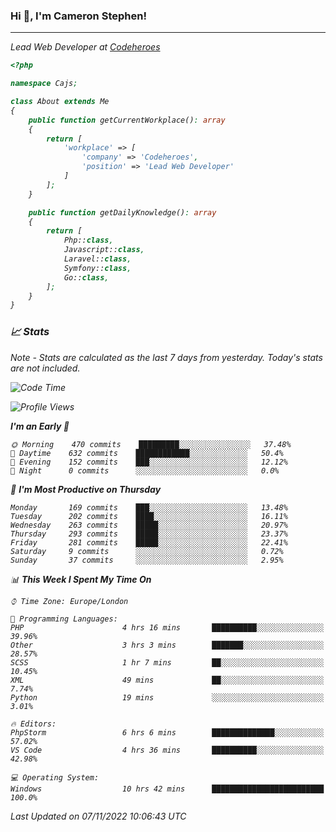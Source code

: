 ### Hi 👋, I'm Cameron Stephen!
<hr>
<p><em>Lead Web Developer at <a href="https://codeheroes.co.uk">Codeheroes</a></p>


```php
<?php

namespace Cajs;

class About extends Me
{
    public function getCurrentWorkplace(): array
    {
        return [
            'workplace' => [
                'company' => 'Codeheroes',
                'position' => 'Lead Web Developer'
            ]
        ];
    }

    public function getDailyKnowledge(): array
    {
        return [
            Php::class,
            Javascript::class,
            Laravel::class,
            Symfony::class,
            Go::class,
        ];
    }
}
```

### 📈 Stats
<p><em>Note - Stats are calculated as the last 7 days from yesterday. Today's stats are not included.</em></p>


<!--START_SECTION:waka-->
![Code Time](http://img.shields.io/badge/Code%20Time-3%2C196%20hrs%2054%20mins-blue)

![Profile Views](http://img.shields.io/badge/Profile%20Views-0-blue)

**I'm an Early 🐤** 

```text
🌞 Morning    470 commits    █████████░░░░░░░░░░░░░░░░   37.48% 
🌆 Daytime    632 commits    ████████████░░░░░░░░░░░░░   50.4% 
🌃 Evening    152 commits    ███░░░░░░░░░░░░░░░░░░░░░░   12.12% 
🌙 Night      0 commits      ░░░░░░░░░░░░░░░░░░░░░░░░░   0.0%

```
📅 **I'm Most Productive on Thursday** 

```text
Monday       169 commits    ███░░░░░░░░░░░░░░░░░░░░░░   13.48% 
Tuesday      202 commits    ████░░░░░░░░░░░░░░░░░░░░░   16.11% 
Wednesday    263 commits    █████░░░░░░░░░░░░░░░░░░░░   20.97% 
Thursday     293 commits    █████░░░░░░░░░░░░░░░░░░░░   23.37% 
Friday       281 commits    █████░░░░░░░░░░░░░░░░░░░░   22.41% 
Saturday     9 commits      ░░░░░░░░░░░░░░░░░░░░░░░░░   0.72% 
Sunday       37 commits     ░░░░░░░░░░░░░░░░░░░░░░░░░   2.95%

```


📊 **This Week I Spent My Time On** 

```text
⌚︎ Time Zone: Europe/London

💬 Programming Languages: 
PHP                      4 hrs 16 mins       ██████████░░░░░░░░░░░░░░░   39.96% 
Other                    3 hrs 3 mins        ███████░░░░░░░░░░░░░░░░░░   28.57% 
SCSS                     1 hr 7 mins         ██░░░░░░░░░░░░░░░░░░░░░░░   10.45% 
XML                      49 mins             ██░░░░░░░░░░░░░░░░░░░░░░░   7.74% 
Python                   19 mins             ░░░░░░░░░░░░░░░░░░░░░░░░░   3.01%

🔥 Editors: 
PhpStorm                 6 hrs 6 mins        ██████████████░░░░░░░░░░░   57.02% 
VS Code                  4 hrs 36 mins       ██████████░░░░░░░░░░░░░░░   42.98%

💻 Operating System: 
Windows                  10 hrs 42 mins      █████████████████████████   100.0%

```


 Last Updated on 07/11/2022 10:06:43 UTC
<!--END_SECTION:waka-->
